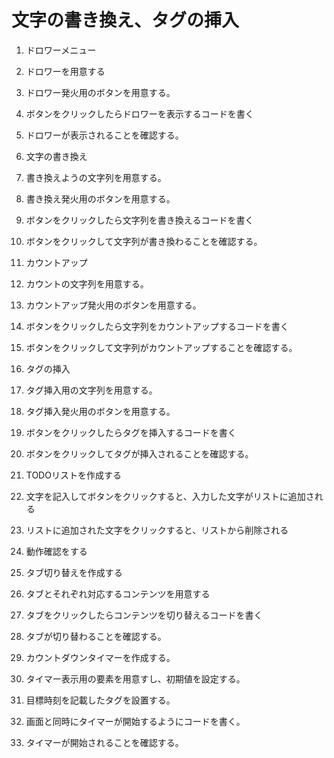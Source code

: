 # 文字の書き換え、タグの挿入

1. ドロワーメニュー
 1. ドロワーを用意する
 2. ドロワー発火用のボタンを用意する。
 3. ボタンをクリックしたらドロワーを表示するコードを書く
 4. ドロワーが表示されることを確認する。

2. 文字の書き換え
 1. 書き換えようの文字列を用意する。
 2. 書き換え発火用のボタンを用意する。
 3. ボタンをクリックしたら文字列を書き換えるコードを書く
 4. ボタンをクリックして文字列が書き換わることを確認する。

3. カウントアップ
 1. カウントの文字列を用意する。
 2. カウントアップ発火用のボタンを用意する。
 3. ボタンをクリックしたら文字列をカウントアップするコードを書く
 4. ボタンをクリックして文字列がカウントアップすることを確認する。

3. タグの挿入
 1. タグ挿入用の文字列を用意する。
 2. タグ挿入発火用のボタンを用意する。
 3. ボタンをクリックしたらタグを挿入するコードを書く
 4. ボタンをクリックしてタグが挿入されることを確認する。

4. TODOリストを作成する
 1. 文字を記入してボタンをクリックすると、入力した文字がリストに追加される
 2. リストに追加された文字をクリックすると、リストから削除される
 3. 動作確認をする

5. タブ切り替えを作成する
 1. タブとそれぞれ対応するコンテンツを用意する
 3. タブをクリックしたらコンテンツを切り替えるコードを書く
 4. タブが切り替わることを確認する。

6. カウントダウンタイマーを作成する。
 1. タイマー表示用の要素を用意すし、初期値を設定する。
 2. 目標時刻を記載したタグを設置する。
 3. 画面と同時にタイマーが開始するようにコードを書く。
 4. タイマーが開始されることを確認する。